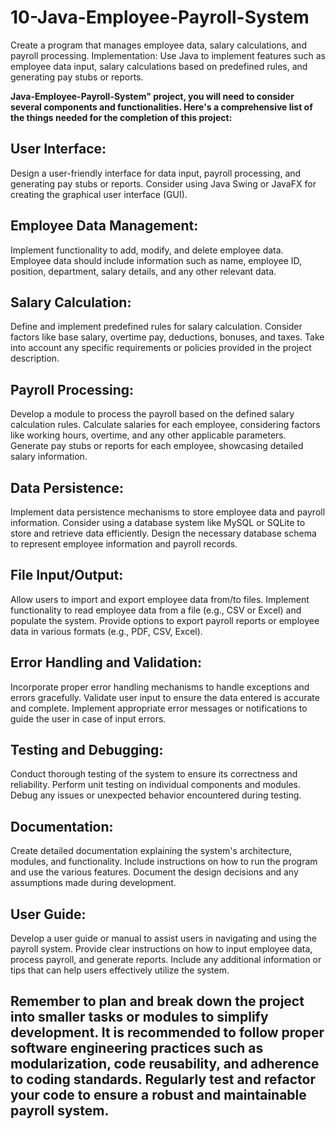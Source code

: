 # 10-Java-Employee-Payroll-System

Create a program that manages employee data, salary calculations, and payroll processing. Implementation: Use Java to implement features such as employee data input, salary calculations based on predefined rules, and generating pay stubs or reports.

**Java-Employee-Payroll-System" project, you will need to consider several components and functionalities. Here's a comprehensive list of the things needed for the completion of this project:**

## User Interface:
Design a user-friendly interface for data input, payroll processing, and generating pay stubs or reports. Consider using Java Swing or JavaFX for creating the graphical user interface (GUI).

## Employee Data Management:
Implement functionality to add, modify, and delete employee data. Employee data should include information such as name, employee ID, position, department, salary details, and any other relevant data.

## Salary Calculation:
Define and implement predefined rules for salary calculation. Consider factors like base salary, overtime pay, deductions, bonuses, and taxes. Take into account any specific requirements or policies provided in the project description.

## Payroll Processing:
Develop a module to process the payroll based on the defined salary calculation rules. Calculate salaries for each employee, considering factors like working hours, overtime, and any other applicable parameters. Generate pay stubs or reports for each employee, showcasing detailed salary information.

## Data Persistence:
Implement data persistence mechanisms to store employee data and payroll information. Consider using a database system like MySQL or SQLite to store and retrieve data efficiently. Design the necessary database schema to represent employee information and payroll records.

## File Input/Output:
Allow users to import and export employee data from/to files. Implement functionality to read employee data from a file (e.g., CSV or Excel) and populate the system. Provide options to export payroll reports or employee data in various formats (e.g., PDF, CSV, Excel).

## Error Handling and Validation:
Incorporate proper error handling mechanisms to handle exceptions and errors gracefully. Validate user input to ensure the data entered is accurate and complete. Implement appropriate error messages or notifications to guide the user in case of input errors.

## Testing and Debugging:
Conduct thorough testing of the system to ensure its correctness and reliability. Perform unit testing on individual components and modules. Debug any issues or unexpected behavior encountered during testing.

## Documentation:
Create detailed documentation explaining the system's architecture, modules, and functionality. Include instructions on how to run the program and use the various features. Document the design decisions and any assumptions made during development.

## User Guide:
Develop a user guide or manual to assist users in navigating and using the payroll system. Provide clear instructions on how to input employee data, process payroll, and generate reports. Include any additional information or tips that can help users effectively utilize the system.

## Remember to plan and break down the project into smaller tasks or modules to simplify development. It is recommended to follow proper software engineering practices such as modularization, code reusability, and adherence to coding standards. Regularly test and refactor your code to ensure a robust and maintainable payroll system.
